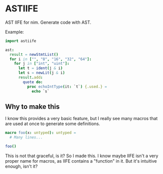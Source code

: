 # ASTIIFE

AST IIFE for nim. Generate code with AST.

Example:

```nim
import astiife

ast:
  result = newStmtList()
  for i in ["", "8", "16", "32", "64"]:
    for j in ["int", "uint"]:
      let t = ident(j & i)
      let s = newLit(j & i)
      result.add:
        quote do:
          proc echoIntType(it: `t`) {.used.} =
            echo `s`
```

## Why to make this

I know this provides a very basic feature, but I really see many macros that are used at once to generate some definitions.

```nim
macro foo(x: untyped): untyped =
  # Many lines...

foo()
```

This is not that graceful, is it? So I made this. I know maybe IIFE isn't a very proper name for macros, as IIFE contains a "function" in it. But it's intuitive enough, isn't it?
